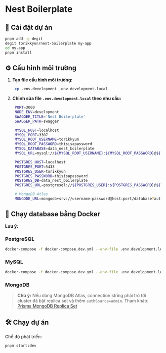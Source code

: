 # Nest Boilerplate

## 🚀 Cài đặt dự án

```bash
pnpm add -g degit
degit torikkyun/nest-boilerplate my-app
cd my-app
pnpm install
```

## ⚙️ Cấu hình môi trường

1. **Tạo file cấu hình môi trường:**

   ```bash
    cp .env.development .env.development.local
   ```

2. **Chỉnh sửa file `.env.development.local` theo nhu cầu:**

   ```bash
    PORT=3000
    NODE_ENV=development
    SWAGGER_TITLE='Nest Boilerplate'
    SWAGGER_PATH=swagger

    MYSQL_HOST=localhost
    MYSQL_PORT=3307
    MYSQL_ROOT_USERNAME=torikkyun
    MYSQL_ROOT_PASSWORD=thisisapassword
    MYSQL_DATABASE=data_nest_boilerplate
    MYSQL_URL=mysql://${MYSQL_ROOT_USERNAME}:${MYSQL_ROOT_PASSWORD}@${MYSQL_HOST}:${MYSQL_PORT}/${MYSQL_DATABASE}

    POSTGRES_HOST=localhost
    POSTGRES_PORT=5433
    POSTGRES_USER=torikkyun
    POSTGRES_PASSWORD=thisisapassword
    POSTGRES_DB=data_nest_boilerplate
    POSTGRES_URL=postgresql://${POSTGRES_USER}:${POSTGRES_PASSWORD}@${POSTGRES_HOST}:${POSTGRES_PORT}/${POSTGRES_DB}

    # MongoDB Atlas
    MONGODB_URL=mongodb+srv://username:password@host:port/database?authSource=admin
   ```

## 🐳 Chạy database bằng Docker

**Lưu ý:**

### PostgreSQL

```bash
docker-compose -f docker-compose.dev.yml --env-file .env.development.local up -d --build postgresql
```

### MySQL

```bash
docker-compose -f docker-compose.dev.yml --env-file .env.development.local up -d --build mysql
```

### MongoDB

> **Chú ý:** Nếu dùng MongoDB Atlas, connection string phải trỏ tới cluster đã bật replica set và thêm `authSource=admin`.
> Tham khảo: [Prisma MongoDB Replica Set](https://www.prisma.io/docs/orm/overview/databases/mongodb#replica-set-configuration)

## 🛠️ Chạy dự án

Chế độ phát triển:

```bash
pnpm start:dev
```
